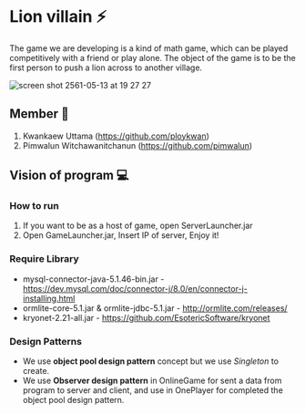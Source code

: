 # Lion villain :zap:
The game we are developing is a kind of math game, which can be played competitively with a friend or play alone. The object of the game is to be the first person to push a lion across to another village.

![screen shot 2561-05-13 at 19 27 27](https://user-images.githubusercontent.com/25145746/39967860-6da8daf4-56ed-11e8-94c7-4cf2a300b197.jpeg)

## Member :two_women_holding_hands:
1. Kwankaew Uttama (https://github.com/ploykwan)
2. Pimwalun Witchawanitchanun (https://github.com/pimwalun)

## Vision of program :computer:
### How to run
1. If you want to be as a host of game, open ServerLauncher.jar
2. Open GameLauncher.jar, Insert IP of server, Enjoy it!

### Require Library
- mysql-connector-java-5.1.46-bin.jar - https://dev.mysql.com/doc/connector-j/8.0/en/connector-j-installing.html
- ormlite-core-5.1.jar & ormlite-jdbc-5.1.jar - http://ormlite.com/releases/
- kryonet-2.21-all.jar - https://github.com/EsotericSoftware/kryonet

### Design Patterns
* We use **object pool design pattern** concept but we use *Singleton* to create.
* We use **Observer design pattern** in OnlineGame for sent a data from program to server and client, and use in OnePlayer for completed the object pool design pattern.
